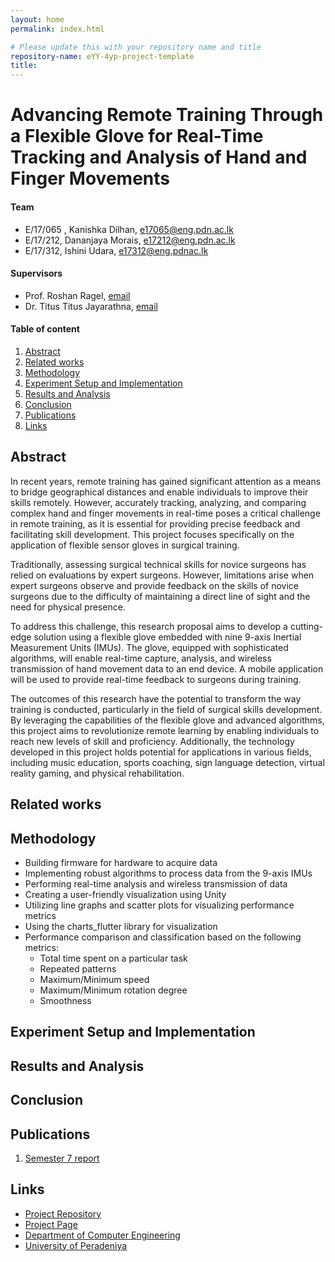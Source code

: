 ```yaml
---
layout: home
permalink: index.html

# Please update this with your repository name and title
repository-name: eYY-4yp-project-template
title:
---
```


[comment]: # "This is the standard layout for the project, but you can clean this and use your own template"

# Advancing Remote Training Through a Flexible Glove for Real-Time Tracking and Analysis of Hand and Finger Movements

#### Team

- E/17/065 , Kanishka Dilhan, [e17065@eng.pdn.ac.lk](mailto:e17065@eng.pdn.ac.lk)
- E/17/212, Dananjaya Morais, [e17212@eng.pdn.ac.lk](mailto:e17212@eng.pdn.ac.lk)
- E/17/312, Ishini Udara, [e17312@eng.pdnac.lk](mailto:e17312@eng.pdnac.lk)

#### Supervisors

- Prof. Roshan Ragel, [email](mailto:name@eng.pdn.ac.lk)
- Dr. Titus Titus Jayarathna, [email](mailto:name@eng.pdn.ac.lk)

#### Table of content

1. [Abstract](#abstract)
2. [Related works](#related-works)
3. [Methodology](#methodology)
4. [Experiment Setup and Implementation](#experiment-setup-and-implementation)
5. [Results and Analysis](#results-and-analysis)
6. [Conclusion](#conclusion)
7. [Publications](#publications)
8. [Links](#links)

## Abstract

In recent years, remote training has gained significant attention as a means to bridge geographical distances and enable individuals to improve their skills remotely. However, accurately tracking, analyzing, and comparing complex hand and finger movements in real-time poses a critical challenge in remote training, as it is essential for providing precise feedback and facilitating skill development. This project focuses specifically on the application of flexible sensor gloves in surgical training.

Traditionally, assessing surgical technical skills for novice surgeons has relied on evaluations by expert surgeons. However, limitations arise when expert surgeons observe and provide feedback on the skills of novice surgeons due to the difficulty of maintaining a direct line of sight and the need for physical presence. 

To address this challenge, this research proposal aims to develop a cutting-edge solution using a flexible glove embedded with nine 9-axis Inertial Measurement Units (IMUs). The glove, equipped with sophisticated algorithms, will enable real-time capture, analysis, and wireless transmission of hand movement data to an end device. A mobile application will be used to provide real-time feedback to surgeons during training.

The outcomes of this research have the potential to transform the way training is conducted, particularly in the field of surgical skills development. By leveraging the capabilities of the flexible glove and advanced algorithms, this project aims to revolutionize remote learning by enabling individuals to reach new levels of skill and proficiency. Additionally, the technology developed in this project holds potential for applications in various fields, including music education, sports coaching, sign language detection, virtual reality gaming, and physical rehabilitation.

## Related works

## Methodology

- Building firmware for hardware to acquire data
- Implementing robust algorithms to process data from the 9-axis IMUs
- Performing real-time analysis and wireless transmission of data
- Creating a user-friendly visualization using Unity
- Utilizing line graphs and scatter plots for visualizing performance metrics
- Using the charts_flutter library for visualization
- Performance comparison and classification based on the following metrics:
  - Total time spent on a particular task
  - Repeated patterns
  - Maximum/Minimum speed
  - Maximum/Minimum rotation degree
  - Smoothness

## Experiment Setup and Implementation

## Results and Analysis

## Conclusion

## Publications
[//]: # "Note: Uncomment each once you uploaded the files to the repository"

 1. [Semester 7 report](./data/semester7_report.pdf)
<!-- 2. [Semester 7 slides](./) -->
<!-- 3. [Semester 8 report](./) -->
<!-- 4. [Semester 8 slides](./) -->
<!-- 5. Author 1, Author 2 and Author 3 "Research paper title" (2021). [PDF](./). -->


## Links

[//]: # ( NOTE: EDIT THIS LINKS WITH YOUR REPO DETAILS )

- [Project Repository](https://github.com/cepdnaclk/repository-name)
- [Project Page](https://cepdnaclk.github.io/repository-name)
- [Department of Computer Engineering](http://www.ce.pdn.ac.lk/)
- [University of Peradeniya](https://eng.pdn.ac.lk/)

[//]: # "Please refer this to learn more about Markdown syntax"
[//]: # "https://github.com/adam-p/markdown-here/wiki/Markdown-Cheatsheet"
